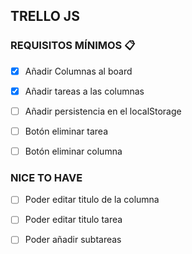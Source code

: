 ## TRELLO JS

### REQUISITOS MÍNIMOS 📋
- [x] Añadir Columnas al board

- [x] Añadir tareas a las columnas

- [ ] Añadir persistencia en el localStorage

- [ ] Botón eliminar tarea

- [ ] Botón eliminar columna

 ### NICE TO HAVE
 
- [ ] Poder editar titulo de la columna

- [ ] Poder editar titulo tarea

- [ ] Poder añadir subtareas